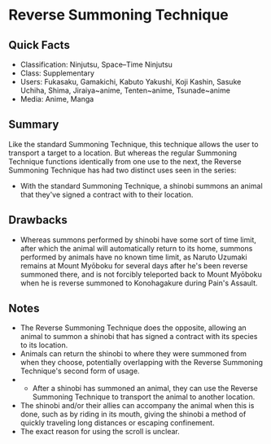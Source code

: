 # Reverse Summoning Technique

## Quick Facts
- Classification: Ninjutsu, Space–Time Ninjutsu
- Class: Supplementary
- Users: Fukasaku, Gamakichi, Kabuto Yakushi, Koji Kashin, Sasuke Uchiha, Shima, Jiraiya~anime, Tenten~anime, Tsunade~anime
- Media: Anime, Manga

## Summary
Like the standard Summoning Technique, this technique allows the user to transport a target to a location. But whereas the regular Summoning Technique functions identically from one use to the next, the Reverse Summoning Technique has had two distinct uses seen in the series:
* With the standard Summoning Technique, a shinobi summons an animal that they've signed a contract with to their location.

## Drawbacks
- Whereas summons performed by shinobi have some sort of time limit, after which the animal will automatically return to its home, summons performed by animals have no known time limit, as Naruto Uzumaki remains at Mount Myōboku for several days after he's been reverse summoned there, and is not forcibly teleported back to Mount Myōboku when he is reverse summoned to Konohagakure during Pain's Assault.

## Notes
- The Reverse Summoning Technique does the opposite, allowing an animal to summon a shinobi that has signed a contract with its species to its location.
- Animals can return the shinobi to where they were summoned from when they choose, potentially overlapping with the Reverse Summoning Technique's second form of usage.
- * After a shinobi has summoned an animal, they can use the Reverse Summoning Technique to transport the animal to another location.
- The shinobi and/or their allies can accompany the animal when this is done, such as by riding in its mouth, giving the shinobi a method of quickly traveling long distances or escaping confinement.
- The exact reason for using the scroll is unclear.
